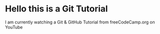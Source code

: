 # Hello this is a Git Tutorial

I am currently watching a Git & GitHub Tutorial from freeCodeCamp.org on YouTube

